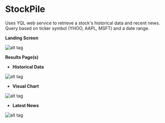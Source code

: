 # StockPile

Uses YQL web service to retrieve a stock's historical data and recent news. Query based on ticker symbol (YHOO, AAPL, MSFT) and a date range.

**Landing Screen**

![alt tag](https://raw.github.com/v-Lu/StockPile/master/screenshots/MainActivity.png)

**Results Page(s)**

- **Historical Data**

![alt tag](https://raw.github.com/v-Lu/StockPile/master/screenshots/ResultsPage1.png)

- **Visual Chart**

![alt tag](https://raw.github.com/v-Lu/StockPile/master/screenshots/ResultsPage2.png)

- **Latest News**

![alt tag](https://raw.github.com/v-Lu/StockPile/master/screenshots/ResultsPage3.png)

